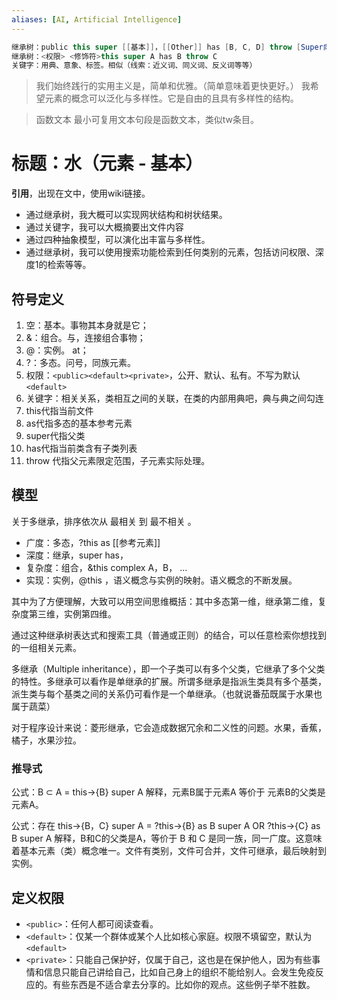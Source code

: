 ```yaml
---
aliases: [AI, Artificial Intelligence]
---
```


```java
继承树：public this super [[基本]]，[[Other]] has [B, C, D] throw [Super向上回溯(限定范围)/Any子元素(具体处理)]
继承树：<权限> <修饰符>this super A has B throw C
关键字：用典、意象、标签。相似（线索：近义词、同义词、反义词等等）
```

> 我们始终践行的实用主义是，简单和优雅。（简单意味着更快更好。）
> 我希望元素的概念可以泛化与多样性。它是自由的且具有多样性的结构。

> 函数文本
> 最小可复用文本句段是函数文本，类似tw条目。


# 标题：水（元素 - 基本）

**引用**，出现在文中，使用wiki链接。


- 通过继承树，我大概可以实现网状结构和树状结果。
- 通过关键字，我可以大概摘要出文件内容
- 通过四种抽象模型，可以演化出丰富与多样性。
- 通过继承树，我可以使用搜索功能检索到任何类别的元素，包括访问权限、深度1的检索等等。


## 符号定义

1. 空：基本。事物其本身就是它；
2. &：组合。与，连接组合事物；
3. @：实例。 at；
4. ?：多态。问号，同族元素。
5. 权限：`<public><default><private>`，公开、默认、私有。不写为默认`<default>`
6. 关键字：相关关系，类相互之间的关联，在类的内部用典吧，典与典之间勾连
7. this代指当前文件
8. as代指多态的基本参考元素
9. super代指父类
10. has代指当前类含有子类列表
11. throw 代指父元素限定范围，子元素实际处理。


## 模型

关于多继承，排序依次从 最相关 到 最不相关 。

- 广度：多态，?this as [[参考元素]]
- 深度：继承，super has，
- 复杂度：组合，&this complex A，B， ...
- 实现：实例，@this ，语义概念与实例的映射。语义概念的不断发展。

其中为了方便理解，大致可以用空间思维概括：其中多态第一维，继承第二维，复杂度第三维，实例第四维。

通过这种继承树表达式和搜索工具（普通或正则）的结合，可以任意检索你想找到的一组相关元素。


多继承（Multiple inheritance），即一个子类可以有多个父类，它继承了多个父类的特性。多继承可以看作是单继承的扩展。所谓多继承是指派生类具有多个基类，派生类与每个基类之间的关系仍可看作是一个单继承。（也就说番茄既属于水果也属于蔬菜）

对于程序设计来说：菱形继承，它会造成数据冗余和二义性的问题。水果，香蕉，橘子，水果沙拉。


### 推导式

公式：B ⊂ A = this->{B} super A
解释，元素B属于元素A 等价于 元素B的父类是元素A。

公式：存在 this->{B，C} super A = ?this->{B} as B super A OR ?this->{C} as B super A
解释，B和C的父类是A，等价于 B 和 C 是同一族，同一广度。这意味着基本元素（类）概念唯一。文件有类别，文件可合并，文件可继承，最后映射到实例。

## 定义权限

- `<public>`：任何人都可阅读查看。
- `<default>`：仅某一个群体或某个人比如核心家庭。权限不填留空，默认为`<default>`
- `<private>`：只能自己保护好，仅属于自己，这也是在保护他人，因为有些事情和信息只能自己讲给自己，比如自己身上的组织不能给别人。会发生免疫反应的。有些东西是不适合拿去分享的。比如你的观点。这些例子举不胜数。
